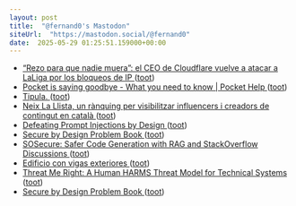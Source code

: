 ```yaml
---
layout: post
title:  "@fernand0's Mastodon"
siteUrl:  "https://mastodon.social/@fernand0"
date:  2025-05-29 01:25:51.159000+00:00
---
```

*  [“Rezo para que nadie muera”: el CEO de Cloudflare vuelve a atacar a LaLiga por los bloqueos de IP ](https://www.genbeta.com/actualidad/rezo-nadie-muera-ceo-cloudflare-vuelve-a-atacar-a-laliga-bloqueos-i) ([toot](https://mastodon.social/@fernand0/114588513151054916))
*  [Pocket is saying goodbye - What you need to know \| Pocket Help ](https://support.mozilla.org/en-US/kb/future-of-pocke) ([toot](https://mastodon.social/@fernand0/114586706110991525))
*  [Tipula. ](https://avecesunafoto.wordpress.com/2025/05/27/tipula) ([toot](https://mastodon.social/@fernand0/114586484567871834))
*  [Neix La Llista, un rànquing per visibilitzar influencers i creadors de contingut en català ](https://www.3cat.cat/324/neix-la-llista-un-ranquing-per-visibilitzar-influencers-i-creadors-de-contingut-en-catala/noticia/3352956) ([toot](https://mastodon.social/@fernand0/114586317856689928))
*  [Defeating Prompt Injections by Design ](https://arxiv.org/abs/2503.1881) ([toot](https://mastodon.social/@fernand0/114586123045762102))
*  [Secure by Design Problem Book ](https://www.gov.uk/government/publications/secure-by-design-problem-book/secure-by-design-problem-boo) ([toot](https://mastodon.social/@fernand0/114585924152170678))
*  [SOSecure: Safer Code Generation with RAG and StackOverflow Discussions ](https://arxiv.org/abs/2503.1365) ([toot](https://mastodon.social/@fernand0/114585777043537658))
*  [Edificio con vigas exteriores ](https://www.flickr.com/photos/fernand0/54527335108) ([toot](https://mastodon.social/@fernand0/114585770319520599))
*  [Threat Me Right: A Human HARMS Threat Model for Technical Systems ](https://arxiv.org/html/2502.07116v) ([toot](https://mastodon.social/@fernand0/114585414754918297))
*  [Secure by Design Problem Book ](https://www.gov.uk/government/publications/secure-by-design-problem-boo) ([toot](https://mastodon.social/@fernand0/114585293636806271))
